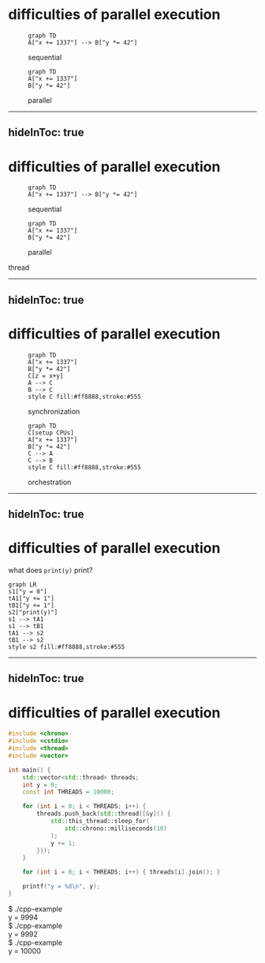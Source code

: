 # difficulties of parallel execution

<div class="flex h-80 justify-around items-end">
<figure v-click>

<div class="w-80 flex justify-center">

```mermaid
graph TD
A["x += 1337"] --> B["y *= 42"]
```
</div>
<figcaption>sequential</figcaption>
</figure>


<figure v-click>

```mermaid
graph TD
A["x += 1337"]
B["y *= 42"]
```
<figcaption>parallel</figcaption>
</figure>
</div>

<!--
### difficulties of parallel execution
- define **sequential**: executing code in order mostly only on one CPU
- define **parallel**: executing code out of order at the same time on multiple
CPUs
- **naive approach**: 2 CPUs == doubled computing power/performance
- **not true** because of:
- **orchestration**: every computing task (e.g. calculating a prime number) needs some
setup which needs to be executed sequentially (e.g. telling the other CPUs
what to do)
- **synchronization**: maybe computing task needs to combine result of multiple
CPUs
-->

---
hideInToc: true
---

# difficulties of parallel execution


<div class="flex h-80 justify-around items-end">
<figure class="invisible">

<div class="w-80 flex justify-center">

```mermaid
graph TD
A["x += 1337"] --> B["y *= 42"]
```
</div>
<figcaption>sequential</figcaption>
</figure>


<figure>

```mermaid
graph TD
A["x += 1337"]
B["y *= 42"]
```
<figcaption>parallel</figcaption>
</figure>
</div>

<div class="fixed bottom-[185px] right-[360px] italic">thread</div>

<!--
### difficulties of parallel execution
- define **sequential**: executing code in order mostly only on one CPU
- define **parallel**: executing code out of order at the same time on multiple
CPUs
- **naive approach**: 2 CPUs == doubled computing power/performance
- **not true** because of:
- **orchestration**: every computing task (e.g. calculating a prime number) needs some
setup which needs to be executed sequentially (e.g. telling the other CPUs
what to do)
- **synchronization**: maybe computing task needs to combine result of multiple
CPUs
-->

---
hideInToc: true
---

# difficulties of parallel execution

<div class="flex h-80 justify-around items-end">

<figure v-click>
<div class="w-80 flex justify-center">

```mermaid
graph TD
A["x += 1337"]
B["y *= 42"]
C[z = x+y]
A --> C
B --> C
style C fill:#ff8888,stroke:#555
```
</div>
<figcaption>synchronization</figcaption>
</figure>

<figure>

```mermaid
graph TD
C[setup CPUs]
A["x += 1337"]
B["y *= 42"]
C --> A
C --> B
style C fill:#ff8888,stroke:#555
```
<figcaption>orchestration</figcaption>
</figure>
</div>

<!--
### difficulties of parallel execution
- define **sequential**: executing code in order mostly only on one CPU
- define **parallel**: executing code out of order at the same time on multiple
CPUs
- **naive approach**: 2 CPUs == doubled computing power/performance
- **not true** because of:
- **orchestration**: every computing task (e.g. calculating a prime number) needs some
setup which needs to be executed sequentially (e.g. telling the other CPUs
what to do)
- **synchronization**: maybe computing task needs to combine result of multiple
CPUs
-->

---
hideInToc: true
---

# difficulties of parallel execution

<div class="mt-20 flex flex-col items-center w-full">

<div class="text-3xl">

what does `print(y)` print?
</div>

<div class="mt-4">

```mermaid {scale: 1.2}
graph LR
s1["y = 0"]
tA1["y += 1"]
tB1["y += 1"]
s2["print(y)"]
s1 --> tA1
s1 --> tB1
tA1 --> s2
tB1 --> s2
style s2 fill:#ff8888,stroke:#555
```
</div>

</div>

<!--
### difficulties of parallel execution
- **data race**: maybe overwriting of modified value
- example in C++: exaggerated to reveal problem
-->

---
hideInToc: true
---

# difficulties of parallel execution

<div class="flex justify-start">

```cpp {all}
#include <chrono>
#include <cstdio>
#include <thread>
#include <vector>

int main() {
    std::vector<std::thread> threads;
    int y = 0;
    const int THREADS = 10000;

    for (int i = 0; i < THREADS; i++) {
        threads.push_back(std::thread([&y]() {
            std::this_thread::sleep_for(
                std::chrono::milliseconds(10)
            );
            y += 1;
        }));
    }

    for (int i = 0; i < THREADS; i++) { threads[i].join(); }

    printf("y = %d\n", y);
}
```

<div class="text-3xl mt-20 ml-20 font-mono">
<div v-click>
$ ./cpp-example<br>
y = 9994
</div>

<div v-click class="mt-4">
$ ./cpp-example<br>
y = 9992
</div>

<div v-click class="mt-4">
$ ./cpp-example<br>
y = 10000
</div>
</div>

</div>

<!--
### difficulties of parallel execution
- **data race**: maybe overwriting of modified value
- example in C++: exaggerated to reveal problem
-->
